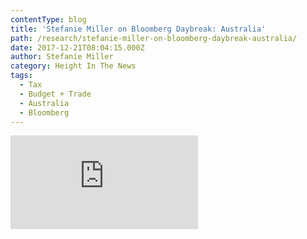 ```yaml
---
contentType: blog
title: 'Stefanie Miller on Bloomberg Daybreak: Australia'
path: /research/stefanie-miller-on-bloomberg-daybreak-australia/
date: 2017-12-21T08:04:15.000Z
author: Stefanie Miller
category: Height In The News
tags:
  - Tax
  - Budget + Trade
  - Australia
  - Bloomberg
---
```

<iframe src="https://www.bloomberg.com/api/embed/iframe?id=41ef44c5-426d-40bc-8708-5d2dea8a3378" width="300" height="150" frameborder="0"><span data-mce-type="bookmark" style="display: inline-block; width: 0px; overflow: hidden; line-height: 0;" class="mce_SELRES_start">﻿</span>&nbsp;

</iframe>
